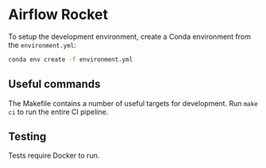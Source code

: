 # Airflow Rocket

To setup the development environment, create a Conda environment from the `environment.yml`:

```bash
conda env create -f environment.yml
```

## Useful commands

The Makefile contains a number of useful targets for development. Run `make ci` to run the entire CI pipeline. 

## Testing

Tests require Docker to run.

